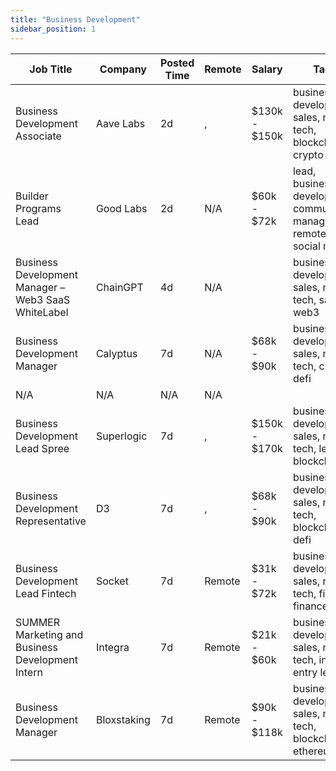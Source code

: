 ```yaml
---
title: "Business Development"
sidebar_position: 1
---
```


| Job Title | Company | Posted Time | Remote | Salary | Tags | Apply Link |
|-----------|---------|-------------|--------|--------|------|------------|
| Business Development Associate | Aave Labs | 2d | , | $130k - $150k | business development, sales, non tech, blockchain, crypto | [Apply](https://web3.career/business-development-associate-avara/139109) |
| Builder Programs Lead | Good Labs | 2d | N/A | $60k - $72k | lead, business development, community manager, remote, social media | [Apply](https://web3.career/builder-programs-lead-good-labs/139108) |
| Business Development Manager – Web3 SaaS WhiteLabel | ChainGPT | 4d | N/A |  | business development, sales, non tech, saas, web3 | [Apply](https://web3.career/business-development-manager-web3-saas-white-label-chaingpt/136080) |
| Business Development Manager | Calyptus | 7d | N/A | $68k - $90k | business development, sales, non tech, crypto, defi | [Apply](https://web3.career/business-development-manager-calyptus/138986) |
| N/A | N/A | N/A | N/A |  |  | [Apply](https://web3.career/metana) |
| Business Development Lead Spree | Superlogic | 7d | , | $150k - $170k | business development, sales, non tech, lead, blockchain | [Apply](https://web3.career/business-development-lead-spree-superlogic/138981) |
| Business Development Representative | D3 | 7d | , | $68k - $90k | business development, sales, non tech, blockchain, defi | [Apply](https://web3.career/business-development-representative-d3/138980) |
| Business Development Lead Fintech | Socket | 7d | Remote | $31k - $72k | business development, sales, non tech, fintech, finance | [Apply](https://web3.career/business-development-lead-fintech-socket/138918) |
| SUMMER Marketing and Business Development Intern | Integra | 7d | Remote | $21k - $60k | business development, sales, non tech, intern, entry level | [Apply](https://web3.career/summer-marketing-and-business-development-intern-integra/95750) |
| Business Development Manager | Bloxstaking | 7d | Remote | $90k - $118k | business development, sales, non tech, blockchain, ethereum | [Apply](https://web3.career/business-development-manager-bloxstaking/138528) |
